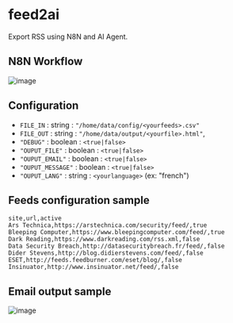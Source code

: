 # feed2ai
Export RSS using N8N and AI Agent.

## N8N Workflow
![image](https://github.com/user-attachments/assets/8d47e9cf-d042-4e8b-9f50-d25041c86c79)

## Configuration
- ``FILE_IN`` : string : ``"/home/data/config/<yourfeeds>.csv"``
- ``FILE_OUT`` : string : ``"/home/data/output/<yourfile>.html"``,
- ``"DEBUG"`` : boolean : ``<true|false>``
- ``"OUPUT_FILE"`` : boolean : ``<true|false>``
- ``"OUPUT_EMAIL"`` : boolean : ``<true|false>``
- ``"OUPUT_MESSAGE"`` : boolean : ``<true|false>``
- ``"OUPUT_LANG"`` : string : ``<yourlanguage>`` (ex: "french")

## Feeds configuration sample
```
site,url,active
Ars Technica,https://arstechnica.com/security/feed/,true
Bleeping Computer,https://www.bleepingcomputer.com/feed/,true
Dark Reading,https://www.darkreading.com/rss.xml,false
Data Security Breach,http://datasecuritybreach.fr/feed/,false
Dider Stevens,http://blog.didierstevens.com/feed/,false
ESET,http://feeds.feedburner.com/eset/blog/,false
Insinuator,http://www.insinuator.net/feed/,false
```

## Email output sample
![image](https://github.com/user-attachments/assets/2b696e3c-dfd3-49ec-806f-ec759abcd391)


